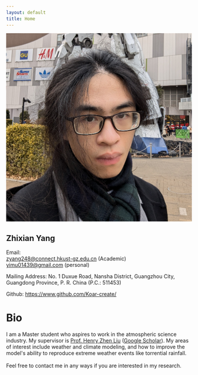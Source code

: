 ```yaml
---
layout: default
title: Home
---
```


<div class="container">
  <div class="sidebar">
    <img src="/assets/images/Portrait.jpg" alt="Portrait">
    <h2>Zhixian Yang</h2>
    <p class="sidebar-email">Email:
      <br><a href="mailto:zyang248@connect.hkust-gz.edu.cn">zyang248@connect.hkust-gz.edu.cn</a> (Academic)
      <br><a href="mailto:yimu01439@gmail.com">yimu01439@gmail.com</a> (personal)
    </p>
    <p>Mailing Address: No. 1 Duxue Road, Nansha District, Guangzhou City, Guangdong Province, P. R. China (P.C.: 511453)</p>
    <p>Github: <a href="https://www.github.com/Koar-create/">https://www.github.com/Koar-create/</a></p>
  </div>
  <div class="content">
    <div class="bio">
      <h1 class="bio-abc1">Bio</h1>
      <p class="content-abc2">
        I am a Master student who aspires to work in the atmospheric science industry. My supervisor is 
        <a href="https://facultyprofiles.hkust-gz.edu.cn/faculty-personal-page?id=289">Prof. Henry Zhen Liu</a> (<a href="https://scholar.google.com/citations?user=7c9k148AAAAJ">Google Scholar</a>). 
        My areas of interest include weather and climate modeling, and how to improve the model's ability to reproduce extreme weather events like torrential rainfall.
        <br><br>Feel free to contact me in any ways if you are interested in my research.
      </p>
    </div>
  </div>
</div>
